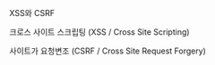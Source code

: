 XSS와 CSRF

크로스 사이트 스크립팅 (XSS / Cross Site Scripting)



사이트가 요청변조 (CSRF / Cross Site Request Forgery)
